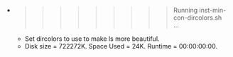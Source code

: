 * >>>>>>>>> Running inst-min-con-dircolors.sh ...
  * Set dircolors to use  to make ls more beautiful.
  * Disk size = 722272K. Space Used = 24K. Runtime = 00:00:00:00.

